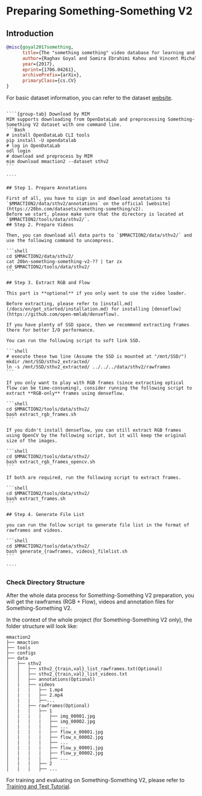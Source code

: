 # Preparing Something-Something V2

## Introduction

<!-- [DATASET] -->

```BibTeX
@misc{goyal2017something,
      title={The "something something" video database for learning and evaluating visual common sense},
      author={Raghav Goyal and Samira Ebrahimi Kahou and Vincent Michalski and Joanna Materzyńska and Susanne Westphal and Heuna Kim and Valentin Haenel and Ingo Fruend and Peter Yianilos and Moritz Mueller-Freitag and Florian Hoppe and Christian Thurau and Ingo Bax and Roland Memisevic},
      year={2017},
      eprint={1706.04261},
      archivePrefix={arXiv},
      primaryClass={cs.CV}
}
```

For basic dataset information, you can refer to the dataset [website](https://developer.qualcomm.com/software/ai-datasets/something-something).

`````{tabs}

````{group-tab} Download by MIM
MIM supports downloading from OpenDataLab and preprocessing Something-Something V2 dataset with one command line.
```Bash
# install OpenDataLab CLI tools
pip install -U opendatalab
# log in OpenDataLab
odl login
# download and preprocess by MIM
mim download mmaction2 --dataset sthv2
```

````

## Step 1. Prepare Annotations

First of all, you have to sign in and download annotations to `$MMACTION2/data/sthv2/annotations` on the official [website](https://20bn.com/datasets/something-something/v2).
Before we start, please make sure that the directory is located at `$MMACTION2/tools/data/sthv2/`.
## Step 2. Prepare Videos

Then, you can download all data parts to `$MMACTION2/data/sthv2/` and use the following command to uncompress.

```shell
cd $MMACTION2/data/sthv2/
cat 20bn-something-something-v2-?? | tar zx
cd $MMACTION2/tools/data/sthv2/
```

## Step 3. Extract RGB and Flow

This part is **optional** if you only want to use the video loader.

Before extracting, please refer to [install.md](/docs/en/get_started/installation.md) for installing [denseflow](https://github.com/open-mmlab/denseflow).

If you have plenty of SSD space, then we recommend extracting frames there for better I/O performance.

You can run the following script to soft link SSD.

```shell
# execute these two line (Assume the SSD is mounted at "/mnt/SSD/")
mkdir /mnt/SSD/sthv2_extracted/
ln -s /mnt/SSD/sthv2_extracted/ ../../../data/sthv2/rawframes
```

If you only want to play with RGB frames (since extracting optical flow can be time-consuming), consider running the following script to extract **RGB-only** frames using denseflow.

```shell
cd $MMACTION2/tools/data/sthv2/
bash extract_rgb_frames.sh
```

If you didn't install denseflow, you can still extract RGB frames using OpenCV by the following script, but it will keep the original size of the images.

```shell
cd $MMACTION2/tools/data/sthv2/
bash extract_rgb_frames_opencv.sh
```

If both are required, run the following script to extract frames.

```shell
cd $MMACTION2/tools/data/sthv2/
bash extract_frames.sh
```

## Step 4. Generate File List

you can run the follow script to generate file list in the format of rawframes and videos.

```shell
cd $MMACTION2/tools/data/sthv2/
bash generate_{rawframes, videos}_filelist.sh
```

````
`````

### Check Directory Structure

After the whole data process for Something-Something V2 preparation,
you will get the rawframes (RGB + Flow), videos and annotation files for Something-Something V2.

In the context of the whole project (for Something-Something V2 only), the folder structure will look like:

```
mmaction2
├── mmaction
├── tools
├── configs
├── data
│   ├── sthv2
│   │   ├── sthv2_{train,val}_list_rawframes.txt(Optional)
│   │   ├── sthv2_{train,val}_list_videos.txt
│   │   ├── annotations(Optional)
│   |   ├── videos
│   |   |   ├── 1.mp4
│   |   |   ├── 2.mp4
│   |   |   ├──...
│   |   ├── rawframes(Optional)
│   |   |   ├── 1
│   |   |   |   ├── img_00001.jpg
│   |   |   |   ├── img_00002.jpg
│   |   |   |   ├── ...
│   |   |   |   ├── flow_x_00001.jpg
│   |   |   |   ├── flow_x_00002.jpg
│   |   |   |   ├── ...
│   |   |   |   ├── flow_y_00001.jpg
│   |   |   |   ├── flow_y_00002.jpg
│   |   |   |   ├── ...
│   |   |   ├── 2
│   |   |   ├── ...

```

For training and evaluating on Something-Something V2, please refer to [Training and Test Tutorial](/docs/en/user_guides/train_test.md).
